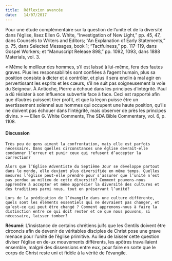 ```yaml
---
title:  Réflexion avancée
date:   14/07/2017
---
```


Pour une étude complémentaire sur la question de l’unité et de la diversité dans l’église, lisez Ellen G. White, “Investigation of New Light,” pp. 45, 47, dans Counsels to Writers and Editors; “An Explanation of Early Statements,” p. 75, dans Selected Messages, book 1; “Tactfulness,” pp. 117–119, dans Gospel Workers; et “Manuscript Release 898,” pp. 1092, 1093, dans 1888 Materials, vol. 3.

« Même le meilleur des hommes, s’il est laissé à lui-même, fera des fautes graves. Plus les responsabilités sont confiées à l’agent humain, plus sa position consiste à dicter et à contrôler, et plus il sera enclin à mal agir en pervertissant les esprits et les cœurs, s’il ne suit pas soigneusement la voie du Seigneur. À Antioche, Pierre a échoué dans les principes d’intégrité. Paul a dû résister à son influence subvertie face à face. Ceci est rapporté afin que d’autres puissent tirer profit, et que la leçon puisse être un avertissement solennel aux hommes qui occupent une haute position, qu’ils ne doivent pas échouer dans l’intégrité, mais observer de près les principes divins. » — Ellen G. White Comments, The SDA Bible Commentary, vol. 6, p. 1108.

#### Discussion

`Très peu de gens aiment la confrontation, mais elle est parfois nécessaire. Dans quelles circonstances une église devrait-elle condamner l’erreur et punir ceux qui refusent d’accepter la correction?`

`Alors que l’Église Adventiste du Septième Jour se développe partout dans le monde, elle devient plus diversifiée en même temps. Quelles mesures l’église peut-elle prendre pour s’assurer que l’unité n’est pas perdue au milieu de cette diversité? Comment pouvons-nous apprendre à accepter et même apprécier la diversité des cultures et des traditions parmi nous, tout en préservant l’unité?`

`Lors de la prédication de l’évangile dans une culture différente, quels sont les éléments essentiels qui ne devraient pas changer, et qu’est-ce qui peut être changé ? Comment apprenons-nous à faire la distinction entre ce qui doit rester et ce que nous pouvons, si nécessaire, laisser tomber?`

**Résumé**: L’insistance de certains chrétiens juifs que les Gentils doivent être circoncis afin de devenir de véritables disciples de Christ pose une grave menace pour l’unité de l’église primitive. Au lieu de laisser cette question diviser l’église en de-ux mouvements différents, les apôtres travaillaient ensemble, malgré des dissensions entre eux, pour faire en sorte que le corps de Christ reste uni et fidèle à la vérité de l’évangile.
